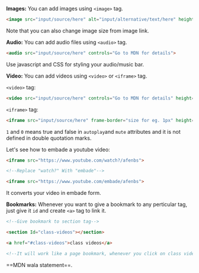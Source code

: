 **Images:** 
You can add images using `<image>` tag.
```html
<image src="input/source/here" alt="input/alternative/text/here" height="size" width="size">
```
Note that you can also change image size from image link.

**Audio:** 
You can add audio files using `<audio>` tag.
```html
<audio src="input/source/here" controls="Go to MDN for details">
```
Use javascript and CSS for styling your audio/music bar.

**Video:** 
You can add videos using `<video>` or `<iframe>` tag.

`<video>` tag:
```html
<video src="input/source/here" controls="Go to MDN for details" height="size" width="size">
```

`<iframe>` tag:

```html
<iframe src="input/source/here" frame-border="size for eg. 1px" height="size" width="size" autoplay=1 mute=0>
```
`1` and `0` means true and false in `autoplay`and `mute` attributes and it is not defined in double quotation marks.

Let's see how to embade a youtube video:

```html
<iframe src="https://www.youtube.com/watch?/afenbs">

<!--Replace "watch?" With "embade"-->

<iframe src="https://www.youtube.com/embade/afenbs">
```
It converts your video in embade form.

**Bookmarks:** 
Whenever you want to give a bookmark to any perticular tag, just give it `id` and create `<a>` tag to link it.

```html
<!--Give bookmark to section tag-->

<section Id="class-videos"></section>

<a href="#class-videos">class videos</a>

<!--It will work like a page bookmark, whenever you click on class videos(which is anchor tag), you will redirect to the section tag-->
```

==MDN wala statement==.